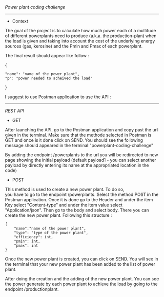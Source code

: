 *Power plant coding challenge* 

***
* Context

The goal of the project is to calculate how much power each of a multitude of different powerplants need to produce 
(a.k.a. the production-plan) when the load is given and taking into account the cost of the underlying energy sources 
(gas, kerosine) and the Pmin and Pmax of each powerplant.

The final result should appear like follow : 

{

    "name": "name of the power plant",
    "p": "power needed to acheived the load"
}

I suggest to use Postman application to use the API :

***

*REST API* 

* GET

After launching the API, go to the Postman application and copy past the url given in the terminal. Make sure that the 
methode selected in Postman is GET and once is it done click on SEND.
You should see the following message should appeared in the terminal "powerplant-coding-challenge"

By adding the endpoint /powerplants to the url you will be redirected to new page 
showing the initial payload (default payload1 - you can select another payload by directly entering its name at the 
appropriated location in the code)

* POST

This method is used to create a new power plant. To do so,  
you have to go to the endpoint /powerplants. Select the method POST in the Postman application. Once it is done go to 
the Header and under the item Key select "Content-type" and under the item value select "Application/json".
Then go to the body and select body. There you can create the new power plant. Following this structure :

    {   
        "name":"name of the power plant",
        "type": "type of the power plant",
        "efficiency": int,
        "pmin": int,
        "pmax": int
    }

Once the new power plant is created, you can click on SEND. You will see in the terminal that your new power plant has 
been added to the list of power plant.

After doing the creation and the adding of the new power plant. You can see the power generate by each power plant to 
achieve the load by going to the endpoint /productionplant.

    
